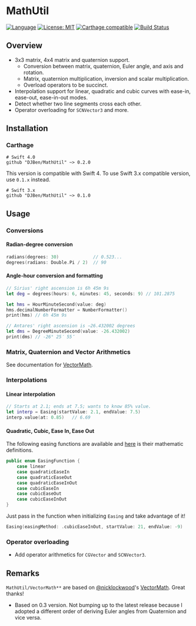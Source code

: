 # MathUtil

[![Language](https://img.shields.io/badge/Swift-4.0-orange.svg?style=flat)](https://swift.org)
[![License: MIT](https://img.shields.io/badge/License-MIT-yellow.svg)](https://opensource.org/licenses/MIT)
[![Carthage compatible](https://img.shields.io/badge/Carthage-compatible-4BC51D.svg?style=flat)](https://github.com/Carthage/Carthage)
[![Build Status](https://travis-ci.org/DJBen/MathUtil.svg?branch=master)](https://travis-ci.org/DJBen/MathUtil)

## Overview

- 3x3 matrix, 4x4 matrix and quaternion support.
  - Conversion between matrix, quaternion, Euler angle, and axis and rotation.
  - Matrix, quaternion multiplication, inversion and scalar multiplication.
  - Overload operators to be succinct.
- Interpolation support for linear, quadratic and cubic curves with ease-in, ease-out, ease-in-out modes.
- Detect whether two line segments cross each other.
- Operator overloading for `SCNVector3` and more.

## Installation

### Carthage

    # Swift 4.0
    github "DJBen/MathUtil" ~> 0.2.0

This version is compatible with Swift 4. To use Swift 3.x compatible version, use `0.1.x` instead.

    # Swift 3.x
    github "DJBen/MathUtil" ~> 0.1.0


## Usage

### Conversions
#### Radian-degree conversion
```swift
radians(degrees: 30)             // 0.523...
degrees(radians: Double.Pi / 2)  // 90
```
#### Angle-hour conversion and formatting
```swift
// Sirius' right ascension is 6h 45m 9s
let deg = degrees(hours: 6, minutes: 45, seconds: 9) // 101.2875

let hms = HourMinuteSecond(value: deg)
hms.decimalNumberFormatter = NumberFormatter()
print(hms) // 6h 45m 9s

// Antares' right ascension is −26.432002 degrees
let dms = DegreeMinuteSecond(value: -26.432002)
print(dms) // -26° 25′ 55″
```

### Matrix, Quaternion and Vector Arithmetics

See documentation for [VectorMath](https://github.com/nicklockwood/VectorMath).

### Interpolations

#### Linear interpolation
```swift
// Starts at 2.1; ends at 7.5; wants to know 85% value.
let interp = Easing(startValue: 2.1, endValue: 7.5)
interp.value(at: 0.85)   // 6.69
```
#### Quadratic, Cubic, Ease In, Ease Out

The following easing functions are available and [here](http://gizma.com/easing/) is their mathematic definitions.
```swift
public enum EasingFunction {
    case linear
    case quadraticEaseIn
    case quadraticEaseOut
    case quadraticEaseInOut
    case cubicEaseIn
    case cubicEaseOut
    case cubicEaseInOut
}
```
Just pass in the function when initializing `Easing` and take advantage of it!
```swift
Easing(easingMethod: .cubicEaseInOut, startValue: 21, endValue: -9)
```
### Operator overloading

- Add operator arithmetics for `CGVector` and `SCNVector3`.

## Remarks

`MathUtil/VectorMath**` are based on
[@nicklockwood](https://github.com/nicklockwood)'s [VectorMath](https://github.com/nicklockwood/VectorMath). Great thanks!
  - Based on 0.3 version. Not bumping up to the latest release because I adopted a different order of deriving Euler angles from Quaternion and vice versa.
